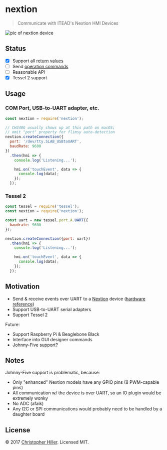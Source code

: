 # nextion

> Communicate with ITEAD's Nextion HMI Devices

![pic of nextion device](https://cldup.com/clEx6-8m6M.png)

## Status

- [x] Support all [return values](https://www.itead.cc/wiki/Nextion_Instruction_Set#Format_of_Device_Return_Data)
- [ ] Send [operation commands](https://www.itead.cc/wiki/Nextion_Instruction_Set#Classification_I:_Operation_Commands_of_Component_and_System)
- [ ] Reasonable API
- [x] Tessel 2 support

## Usage

### COM Port, USB-to-UART adapter, etc.

```js
const nextion = require('nextion');

// CH340G usually shows up at this path on macOS;
// omit "port" property for flimsy auto-detection
nextion.createConnection({
  port: '/dev/tty.SLAB_USBtoUART',
  baudRate: 9600
})
  .then(hmi => {
    console.log('Listening...');

    hmi.on('touchEvent', data => {
      console.log(data);
    });
  });
```

### Tessel 2

```js
const tessel = require('tessel');
const nextion = require('nextion');

const uart = new tessel.port.A.UART({
  baudrate: 9600
});

nextion.createConnection({port: uart})
  .then(hmi => {
    console.log('Listening...');

    hmi.on('touchEvent', data => {
      console.log(data);
    });
  });
```

## Motivation

- Send & receive events over UART to a [Nextion](https://www.itead.cc/display/nextion.html) device ([hardware reference](https://www.itead.cc/wiki/Nextion_Instruction_Set))
- Support USB-to-UART serial adapters
- Support Tessel 2

Future:

- Support Raspberry Pi & Beaglebone Black
- Interface into GUI designer commands
- Johnny-Five support?

## Notes

Johnny-Five support is problematic, because:

- Only "enhanced" Nextion models have any GPIO pins (8 PWM-capable pins)
- All communication w/ the device is over UART, so an IO plugin would be extremely wonky 
- No ADC (afaik)
- Any I2C or SPI communications would probably need to be handled by a daughter board

## License

:copyright: 2017 [Christopher Hiller](https://github.com/boneskull).  Licensed MIT.
